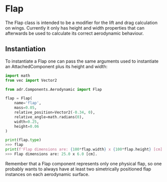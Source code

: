 # Flap

The Flap class is intended to be a modifier for the lift and drag calculation on wings. Currently it only has height and width properties that can afterwards be used to calculate its correct aerodynamic behaviour.

## Instantiation
To instantiate a Flap one can pass the same arguments used to instantiate an AttachedComponent plus its height and width:

``` python
import math
from vec import Vector2

from adr.Components.Aerodynamic import Flap

flap = Flap(
    name='flap',
    mass=0.05,
    relative_position=Vector2(-0.34, 0),
    relative_angle=math.radians(0),
    width=0.25,
    height=0.06
)

print(flap.type)
>>> flap
print(f'Flap dimensions are: {100*flap.width} x {100*flap.height} [cm].')
>>> Flap dimensions are: 25.0 x 6.0 [cm].
```

Remember that a Flap component represents only one physical flap, so one probably wants to always have at least two simetrically positioned flap instances on each aerodynamic surface.